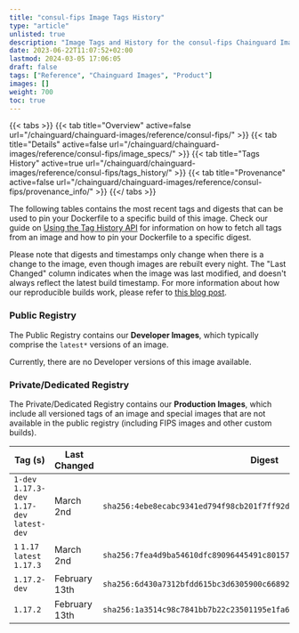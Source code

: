 ```yaml
---
title: "consul-fips Image Tags History"
type: "article"
unlisted: true
description: "Image Tags and History for the consul-fips Chainguard Image"
date: 2023-06-22T11:07:52+02:00
lastmod: 2024-03-05 17:06:05
draft: false
tags: ["Reference", "Chainguard Images", "Product"]
images: []
weight: 700
toc: true
---
```


{{< tabs >}}
{{< tab title="Overview" active=false url="/chainguard/chainguard-images/reference/consul-fips/" >}}
{{< tab title="Details" active=false url="/chainguard/chainguard-images/reference/consul-fips/image_specs/" >}}
{{< tab title="Tags History" active=true url="/chainguard/chainguard-images/reference/consul-fips/tags_history/" >}}
{{< tab title="Provenance" active=false url="/chainguard/chainguard-images/reference/consul-fips/provenance_info/" >}}
{{</ tabs >}}

The following tables contains the most recent tags and digests that can be used to pin your Dockerfile to a specific build of this image. Check our guide on [Using the Tag History API](/chainguard/chainguard-images/using-the-tag-history-api/) for information on how to fetch all tags from an image and how to pin your Dockerfile to a specific digest.

Please note that digests and timestamps only change when there is a change to the image, even though images are rebuilt every night. The "Last Changed" column indicates when the image was last modified, and doesn't always reflect the latest build timestamp. For more information about how our reproducible builds work, please refer to [this blog post](https://www.chainguard.dev/unchained/reproducing-chainguards-reproducible-image-builds).

### Public Registry
The Public Registry contains our **Developer Images**, which typically comprise the `latest*` versions of an image.

Currently, there are no Developer versions of this image available.

### Private/Dedicated Registry
The Private/Dedicated Registry contains our **Production Images**, which include all versioned tags of an image and special images that are not available in the public registry (including FIPS images and other custom builds).

| Tag (s)                                       | Last Changed  | Digest                                                                    |
|-----------------------------------------------|---------------|---------------------------------------------------------------------------|
|  `1-dev` `1.17.3-dev` `1.17-dev` `latest-dev` | March 2nd     | `sha256:4ebe8ecabc9341ed794f98cb201f7ff92d8d53d65269e1db835b69807355f234` |
|  `1` `1.17` `latest` `1.17.3`                 | March 2nd     | `sha256:7fea4d9ba54610dfc89096445491c8015744f19a42f0ca51a1c63b0533741aa1` |
|  `1.17.2-dev`                                 | February 13th | `sha256:6d430a7312bfdd615bc3d6305900c66892b33d922b131af0b90898bd53352920` |
|  `1.17.2`                                     | February 13th | `sha256:1a3514c98c7841bb7b22c23501195e1fa64d12a17a53400f8137b29e20a8966f` |

